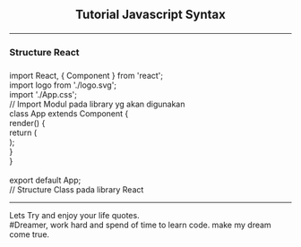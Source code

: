 <h2><p align="center"> Tutorial Javascript Syntax </h2>
<hr/>

<div><h3>Structure React <h3/></div>
<p>
import React, { Component } from 'react';<br/>
import logo from './logo.svg';<br/>
import './App.css';<br/>
// Import Modul pada library yg akan digunakan
<br/>
class App extends Component { <br/>
  render() { <br/>
    return ( <br/>
    ); <br/>
  } <br/>
} <br/>
<br/>
export default App;
<br/>
// Structure Class pada library React<p/>




<hr/>
<div>
    <p>
    Lets Try and enjoy your life quotes. <br>
    #Dreamer, work hard and spend of time to learn code. make my dream come true.
    </p>
</div>


<!-- <div align ="center">
<img src="https://github.com/Achmadsetiawann/Android_MyRecyclerView/blob/master/proof.gif" width="200" height="300">
</div>

<br>
<p>Tutorial Andriod Dicoding MyRecyclerView</p> -->
